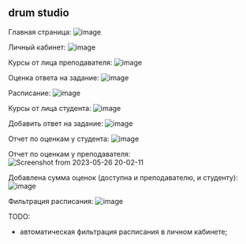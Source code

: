 ## drum studio

Главная страница:
![image](https://github.com/AnnaBel05/vkr-drums/assets/79002614/97a10008-f1cf-4ca6-b5be-43cf3e79b884)

Личный кабинет:
![image](https://github.com/AnnaBel05/vkr-drums/assets/79002614/905a94eb-5ce8-41af-9103-a2cd9061d054)

Курсы от лица преподавателя:
![image](https://github.com/AnnaBel05/vkr-drums/assets/79002614/93dbc919-c7b6-475a-8934-084ea7db4727)

Оценка ответа на задание:
![image](https://github.com/AnnaBel05/vkr-drums/assets/79002614/18915ae9-b60b-4468-860d-07acf519ab8a)

Расписание:
![image](https://github.com/AnnaBel05/vkr-drums/assets/79002614/78f19412-5781-491d-b119-a23748f27c50)

Курсы от лица студента:
![image](https://github.com/AnnaBel05/vkr-drums/assets/79002614/8c085f4a-9371-4608-9648-ad494f4af588)

Добавить ответ на задание:
![image](https://github.com/AnnaBel05/vkr-drums/assets/79002614/d37da6c5-f38e-418a-9ed7-8c93452801aa)

Отчет по оценкам у студента:
![image](https://github.com/AnnaBel05/vkr-drums/assets/79002614/1b68e351-abdf-4fa6-9d97-ffb459e75aa9)

Отчет по оценкам у преподавателя:
![Screenshot from 2023-05-26 20-02-11](https://github.com/AnnaBel05/vkr-drums/assets/79002614/b2d43512-06fb-4265-b9ca-5168152f46af)

Добавлена сумма оценок (доступна и преподавателю, и студенту):
![image](https://github.com/AnnaBel05/vkr-drums/assets/79002614/d7b02aa4-08a1-4bc7-be27-db7428e4a513)

Фильтрация расписания:
![image](https://github.com/AnnaBel05/vkr-drums/assets/79002614/844757ce-e2d0-48bb-b34b-6b8fec993954)


TODO: 
- автоматическая фильтрация расписания в личном кабинете;





